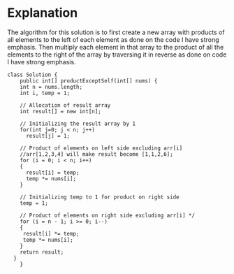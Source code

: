 # Explanation
The algorithm for this solution is to first create a new array with products of all elements to the left of each element as done on the code I have strong emphasis. Then multiply each element in that array to the product of all the elements to the right of the array by traversing it in reverse as done on code I have strong emphasis.
```
class Solution {
    public int[] productExceptSelf(int[] nums) {
    int n = nums.length;
    int i, temp = 1; 

    // Allocation of result array
    int result[] = new int[n]; 

    // Initializing the result array by 1
    for(int j=0; j < n; j++) 
      result[j] = 1; 

    // Product of elements on left side excluding arr[i]
    //arr[1,2,3,4] will make result become [1,1,2,6];
    for (i = 0; i < n; i++)  
    { 
      result[i] = temp;
      temp *= nums[i];
    } 

    // Initializing temp to 1 for product on right side
    temp = 1; 

    // Product of elements on right side excluding arr[i] */
    for (i = n - 1; i >= 0; i--)  
    { 
     result[i] *= temp;
     temp *= nums[i];
    } 
    return result; 
  } 
    }
  ```
  
